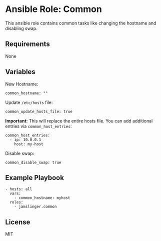 Ansible Role: Common
=========
This ansible role contains common tasks like changing the hostname
and disabling swap.

Requirements
------------
None

Variables
------------
New Hostname:
```
common_hostname: ""
```

Update `/etc/hosts` file:
```
common_update_hosts_file: true
```
**Important:** This will replace the entire hosts file. You can add 
additional entries via `common_host_entries`:
```
common_host_entries:
  - ip: 10.0.0.1
    host: my-host
```

Disable swap:
```
common_disable_swap: true
```

Example Playbook
------------
```
- hosts: all
  vars:
    - common_hostname: myhost
  roles:
    - jamslinger.common
```

License
------------
MIT

